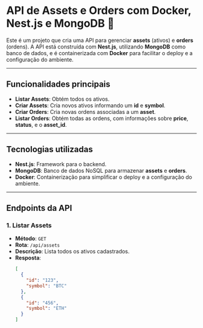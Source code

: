 # API de Assets e Orders com Docker, Nest.js e MongoDB 🚀

Este é um projeto que cria uma API para gerenciar **assets** (ativos) e **orders** (ordens). A API está construída com **Nest.js**, utilizando **MongoDB** como banco de dados, e é containerizada com **Docker** para facilitar o deploy e a configuração do ambiente.

---

## Funcionalidades principais

- **Listar Assets**: Obtém todos os ativos.
- **Criar Assets**: Cria novos ativos informando um **id** e **symbol**.
- **Criar Orders**: Cria novas ordens associadas a um **asset**.
- **Listar Orders**: Obtém todas as ordens, com informações sobre **price**, **status**, e o **asset_id**.

---

## Tecnologias utilizadas

- **Nest.js**: Framework para o backend.
- **MongoDB**: Banco de dados NoSQL para armazenar **assets** e **orders**.
- **Docker**: Containerização para simplificar o deploy e a configuração do ambiente.

---

## Endpoints da API

### 1. Listar Assets
- **Método**: `GET`
- **Rota**: `/api/assets`
- **Descrição**: Lista todos os ativos cadastrados.
- **Resposta**:
  ```json
  [
    {
      "id": "123",
      "symbol": "BTC"
    },
    {
      "id": "456",
      "symbol": "ETH"
    }
  ]
